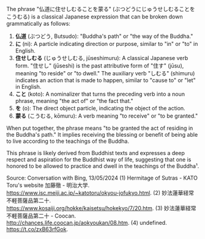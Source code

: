 The phrase "仏道に住せしむることを蒙る" (ぶつどうにじゅうせしむることをこうむる) is a classical Japanese expression that can be broken down grammatically as follows:

1. **仏道** (ぶつどう, Butsudo): "Buddha's path" or "the way of the Buddha."
2. **に** (ni): A particle indicating direction or purpose, similar to "in" or "to" in English.
3. **住せしむる** (じゅうせしむる, jūseshimuru): A classical Japanese verb form. "住せし" (jūseshi) is the past attributive form of "住す" (jūsu), meaning "to reside" or "to dwell." The auxiliary verb "しむる" (shimuru) indicates an action that is made to happen, similar to "cause to" or "let" in English.
4. **こと** (koto): A nominalizer that turns the preceding verb into a noun phrase, meaning "the act of" or "the fact that."
5. **を** (o): The direct object particle, indicating the object of the action.
6. **蒙る** (こうむる, kōmuru): A verb meaning "to receive" or "to be granted."

When put together, the phrase means "to be granted the act of residing in the Buddha's path." It implies receiving the blessing or benefit of being able to live according to the teachings of the Buddha.

This phrase is likely derived from Buddhist texts and expresses a deep respect and aspiration for the Buddhist way of life, suggesting that one is honored to be allowed to practice and dwell in the teachings of the Buddha¹.

Source: Conversation with Bing, 13/05/2024
(1) Hermitage of Sutras - KATO Toru's website 加藤徹 - 明治大学. https://www.isc.meiji.ac.jp/~katotoru/okyou-jofukyo.html.
(2) 妙法蓮華経常不軽菩薩品第二十. https://www.kosaiji.org/hokke/kaisetsu/hokekyo/7/20.htm.
(3) 妙法蓮華経常不軽菩薩品第二十 - Coocan. http://chances.life.coocan.jp/aokyoukan/08.htm.
(4) undefined. https://t.co/zxB63rfGok.